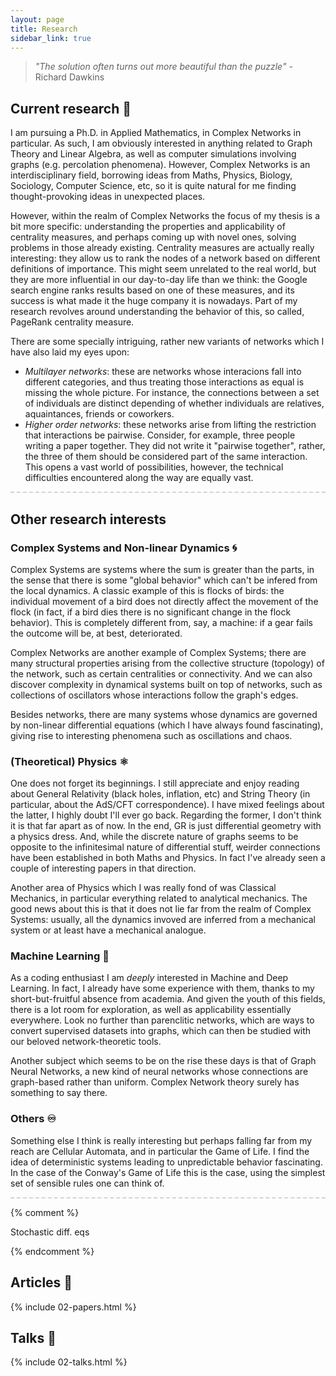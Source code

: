 ```yaml
---
layout: page
title: Research
sidebar_link: true
---
```




> _"The solution often turns out more beautiful than the puzzle"_ - Richard Dawkins


## Current research  🧮


I am pursuing a Ph.D. in Applied Mathematics, in Complex Networks in particular. As such, I am obviously interested in anything related to Graph Theory and Linear Algebra, as well as computer simulations involving graphs (e.g. percolation phenomena). However, Complex Networks is an interdisciplinary field, borrowing ideas from Maths, Physics, Biology, Sociology, Computer Science, etc, so it is quite natural for me finding thought-provoking ideas in unexpected places.

However, within the realm of Complex Networks the focus of my thesis is a bit more specific: understanding the properties and applicability of centrality measures, and perhaps coming up with novel ones, solving problems in those already existing. Centrality measures are actually really interesting: they allow us to rank the nodes of a network based on different definitions of importance. This might seem unrelated to the real world, but they are more influential in our day-to-day life than we think: the Google search engine ranks results based on one of these measures, and its success is what made it the huge company it is nowadays. Part of my research revolves around understanding the behavior of this, so called, PageRank centrality measure.

There are some specially intriguing, rather new variants of networks which I have also laid my eyes upon:
- _Multilayer networks_: these are networks whose interacions fall into different categories, and thus treating those interactions as equal is missing the whole picture. For instance, the connections between a set of individuals are distinct depending of whether individuals are relatives, aquaintances, friends or coworkers.  
- _Higher order networks_: these networks arise from lifting the restriction that interactions be pairwise. Consider, for example, three people writing a paper together. They did not write it "pairwise together", rather, the three of them should be considered part of the same interaction. This opens a vast world of possibilities, however, the technical difficulties encountered along the way are equally vast.

<div style='border-top: 2px dashed lightgrey; width: 100%;'></div>

## Other research interests


### Complex Systems and Non-linear Dynamics 🌀

Complex Systems are systems where the sum is greater than the parts, in the sense that there is some "global behavior" which can't be infered from the local dynamics. A classic example of this is flocks of birds: the individual movement of a bird does not directly affect the movement of the flock (in fact, if a bird dies there is no significant change in the flock behavior). This is completely different from, say, a machine: if a gear fails the outcome will be, at best, deteriorated. 

Complex Networks are another example of Complex Systems; there are many structural properties arising from the collective structure (topology) of the network, such as certain centralities or connectivity. And we can also discover complexity in dynamical systems built on top of networks, such as collections of oscillators whose interactions follow the graph's edges.

Besides networks, there are many systems whose dynamics are governed by non-linear differential equations (which I have always found fascinating), giving rise to interesting phenomena such as oscillations and chaos.


### (Theoretical) Physics ⚛️

One does not forget its beginnings. I still appreciate and enjoy reading about General Relativity (black holes, inflation, etc) and String Theory (in particular, about the AdS/CFT correspondence). I have mixed feelings about the latter, I highly doubt I'll ever go back. Regarding the former, I don't think it is that far apart as of now. In the end, GR is just differential geometry with a physics dress. And, while the discrete nature of graphs seems to be opposite to the infinitesimal nature of differential stuff, weirder connections have been established in both Maths and Physics. In fact I've already seen a couple of interesting papers in that direction.

Another area of Physics which I was really fond of was Classical Mechanics, in particular everything related to analytical mechanics. The good news about this is that it does not lie far from the realm of Complex Systems: usually, all the dynamics invoved are inferred from a mechanical system or at least have a mechanical analogue.


### Machine Learning 🤖

As a coding enthusiast I am _deeply_ interested in Machine and Deep Learning. In fact, I already have some experience with them, thanks to my short-but-fruitful absence from academia. And given the youth of this fields, there is a lot room for exploration, as well as applicability essentially everywhere. Look no further than parenclitic networks, which are ways to convert supervised datasets into graphs, which can then be studied with our beloved network-theoretic tools. 

Another subject which seems to be on the rise these days is that of Graph Neural Networks, a new kind of neural networks whose connections are graph-based rather than uniform. Complex Network theory surely has something to say there.


### Others ♾️

Something else I think is really interesting but perhaps falling far from my reach are Cellular Automata, and in particular the Game of Life. I find the idea of deterministic systems leading to unpredictable behavior fascinating. In the case of the Conway's Game of Life this is the case, using the simplest set of sensible rules one can think of.

<div style='border-top: 2px dashed lightgrey; width: 100%;'></div>


{% comment %}

Stochastic diff. eqs

{% endcomment %}



## Articles 📝

{% include 02-papers.html %}

## Talks 🙉

{% include 02-talks.html %}